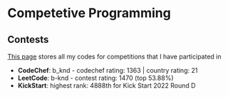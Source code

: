 # Competetive Programming
## Contests

[This page](/contest) stores all my codes for competitions that I have participated in

- **CodeChef**: b_knd - codechef rating: 1363 | country rating: 21
- **LeetCode**: b-knd - contest rating: 1470 (top 53.88%)
- **KickStart**: highest rank: 4888th for Kick Start 2022 Round D 
